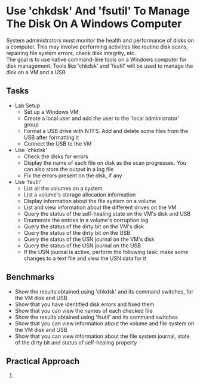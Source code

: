 # Use 'chkdsk' And 'fsutil' To Manage The Disk On A Windows Computer
System administrators must monitor the health and performance of disks on a computer. This may involve performing activities like routine disk scans, repairing file system errors, check disk integrity, etc.
<br>
The goal is to use native command-line tools on a Windows computer for disk management. Tools like 'chkdsk' and 'fsutil' will be used to manage the disk on a VM and a USB.

## Tasks
- Lab Setup
  - Set up a Windows VM
  - Create a local user and add the user to the 'local administrator' group
  - Format a USB drive with NTFS. Add and delete some files from the USB after formatting it
  - Connect the USB to the VM
- Use 'chkdsk'
  - Check the disks for errors
  - Display the name of each file on disk as the scan progresses. You can also store the output in a log file
  - Fix the errors present on the disk, if any
- Use 'fsutil'
  - List all the volumes on a system
  - List a volume's storage allocation information
  - Display information about the file system on a volume
  - List and view information about the different drives on the VM
  - Query the status of the self-healing state on the VM's disk and USB
  - Enumerate the entries in a volume's corruption log
  - Query the status of the dirty bit on the VM's disk
  - Query the status of the dirty bit on the USB
  - Query the status of the USN journal on the VM's disk
  - Query the status of the USN journal on the USB
  - If the USN journal is active, perform the following task: make some changes to a text file and view the USN data for it


## Benchmarks
- Show the results obtained using 'chkdsk' and its command switches, for the VM disk and USB
- Show that you have identified disk errors and fixed them
- Show that you can view the names of each checked file
- Show the results obtained using 'fsutil' and its command switches
- Show that you can view information about the volume and file system on the VM disk and USB
- Show that you can view information about the file system journal, state of the dirty bit and status of self-healing property



## Practical Approach
1. 
